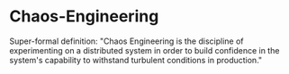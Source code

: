 # Chaos-Engineering

Super-formal definition: "Chaos Engineering is the discipline of experimenting on a distributed system in order to build confidence in the system's capability to withstand turbulent conditions in production."
